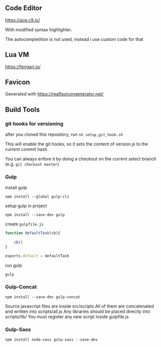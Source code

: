 ## Code Editor

https://ace.c9.io/

With modified syntax highlighter.

The autocompletition is not used, instead i use custom code for that

## Lua VM
https://fengari.io/

## Favicon
Generated with https://realfavicongenerator.net/


## Build Tools

### git hooks for versioning

after you cloned this repository, run
```sh setup_git_hook.sh```

This will enable the git hooks, so it sets the content of version.js to the current commit hash.

You can always enfore it by doing a checkout on the current select branch (e.g. `git checkout master`)


### Gulp

install gulp
```
npm install --global gulp-cli
```

setup gulp in project
```
npm install --save-dev gulp
```


create `gulpfile.js`

```javascript
function defaultTask(cb){
    
    cb()
}

exports.default = defaultTask
```

run gulp
```
gulp
```




### Gulp-Concat
```
npm install --save-dev gulp-concat
```

Source javascript files are inside src/scripts
All of them are concatenated and written into scripts/all.js
Any libraries should be placed directly into scripts/lib/
You must register any new script inside gulpfile.js


### Gulp-Sass
```
npm install node-sass gulp-sass --save-dev
```